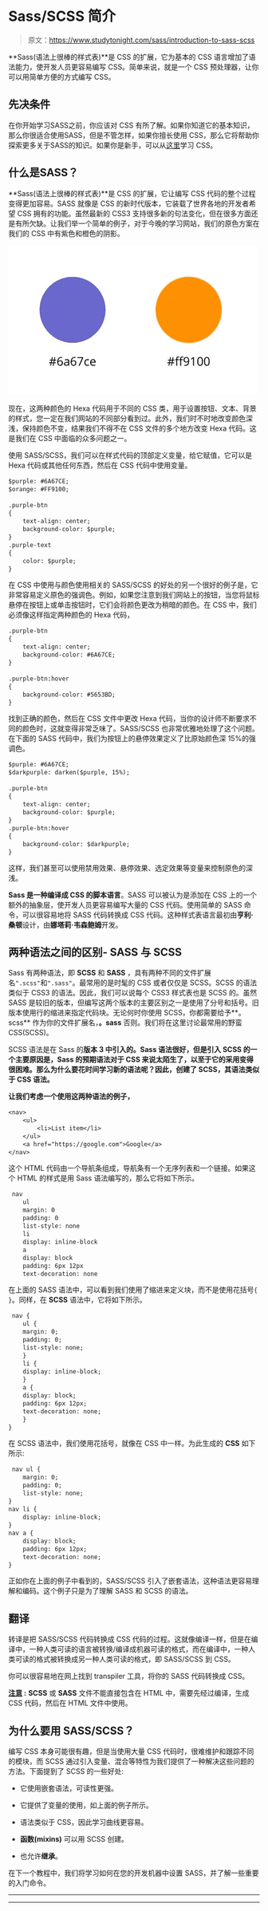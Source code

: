 # Sass/SCSS 简介

> 原文：<https://www.studytonight.com/sass/introduction-to-sass-scss>

**Sass(语法上很棒的样式表)**是 CSS 的扩展，它为基本的 CSS 语言增加了语法能力，使开发人员更容易编写 CSS。简单来说，就是一个 CSS 预处理器，让你可以用简单方便的方式编写 CSS。

## 先决条件

在你开始学习SASS之前，你应该对 CSS 有所了解。如果你知道它的基本知识，那么你很适合使用SASS，但是不管怎样，如果你擅长使用 CSS，那么它将帮助你探索更多关于SASS的知识。如果你是新手，可以从[这里](https://www.studytonight.com/cascading-style-sheet/)学习 CSS。

## 什么是SASS？

**Sass(语法上很棒的样式表)**是 CSS 的扩展，它让编写 CSS 代码的整个过程变得更加容易。SASS 就像是 CSS 的新时代版本，它装载了世界各地的开发者希望 CSS 拥有的功能。虽然最新的 CSS3 支持很多新的句法变化，但在很多方面还是有所欠缺。让我们举一个简单的例子，对于今晚的学习网站，我们的原色方案在我们的 CSS 中有紫色和橙色的阴影。

![CSS vs SASS](img/258cf4de17dba80a51edd1e9f8cded23.png)

现在，这两种颜色的 Hexa 代码用于不同的 CSS 类，用于设置按钮、文本、背景的样式，您一定在我们网站的不同部分看到过。此外，我们时不时地改变颜色深浅，保持颜色不变，结果我们不得不在 CSS 文件的多个地方改变 Hexa 代码。这是我们在 CSS 中面临的众多问题之一。

使用 SASS/SCSS，我们可以在样式代码的顶部定义变量，给它赋值，它可以是 Hexa 代码或其他任何东西，然后在 CSS 代码中使用变量。

```
$purple: #6A67CE;
$orange: #FF9100;

.purple-btn
{
	text-align: center;
	background-color: $purple;
}
.purple-text
{
	color: $purple;
}
```

在 CSS 中使用与颜色使用相关的 SASS/SCSS 的好处的另一个很好的例子是，它非常容易定义原色的强调色。例如，如果您注意到我们网站上的按钮，当您将鼠标悬停在按钮上或单击按钮时，它们会将颜色更改为稍暗的颜色。在 CSS 中，我们必须像这样指定两种颜色的 Hexa 代码，

```
.purple-btn
{ 
    text-align: center; 
    background-color: #6A67CE; 
}

.purple-btn:hover 
{ 
    background-color: #5653BD; 
}
```

找到正确的颜色，然后在 CSS 文件中更改 Hexa 代码，当你的设计师不断要求不同的颜色时，这就变得非常乏味了。SASS/SCSS 也非常优雅地处理了这个问题。在下面的 SASS 代码中，我们为按钮上的悬停效果定义了比原始颜色深 15%的强调色。

```
$purple: #6A67CE;
$darkpurple: darken($purple, 15%);

.purple-btn 
{
    text-align: center;
    background-color: $purple;
} 
.purple-btn:hover
{
    background-color: $darkpurple;
}
```

这样，我们甚至可以使用禁用效果、悬停效果、选定效果等变量来控制原色的深浅。

**Sass 是一种编译成 CSS 的脚本语言**。SASS 可以被认为是添加在 CSS 上的一个额外的抽象层，使开发人员更容易编写大量的 CSS 代码。使用简单的 SASS 命令，可以很容易地将 SASS 代码转换成 CSS 代码。这种样式表语言最初由**亨利·桑顿**设计，由**娜塔莉·韦森鲍姆**开发。

## 两种语法之间的区别- SASS 与 SCSS

Sass 有两种语法，即 **SCSS** 和 **SASS** ，具有两种不同的文件扩展名`".scss"`和`".sass"`。最常用的是时髦的 CSS 或者仅仅是 SCSS。SCSS 的语法类似于 CSS3 的语法。因此，我们可以说每个 CSS3 样式表也是 SCSS 的。虽然 SASS 是较旧的版本，但编写这两个版本的主要区别之一是使用了分号和括号。旧版本使用行的缩进来指定代码块。无论何时你使用 SCSS，你都需要给予**。scss** 作为你的文件扩展名，**。sass** 否则。我们将在这里讨论最常用的野蛮 CSS(SCSS)。

SCSS 语法是在 Sass 的**版本 3 中引入的。Sass 语法很好，但是引入 SCSS 的一个主要原因是，Sass 的预期语法对于 CSS 来说太陌生了，以至于它的采用变得很困难。那么为什么要花时间学习新的语法呢？因此，创建了 SCSS，其语法类似于 CSS 语法。**

**让我们考虑一个使用这两种语法的例子，**

```
<nav>
    <ul>
        <li>List item</li>
    </ul>
    <a href="https://google.com">Google</a>
</nav>
```

这个 HTML 代码由一个导航条组成，导航条有一个无序列表和一个链接。如果这个 HTML 的样式是用 Sass 语法编写的，那么它将如下所示。

```
 nav
    ul
	margin: 0
	padding: 0
	list-style: none
    li
	display: inline-block
    a
	display: block
	padding: 6px 12px
	text-decoration: none 
```

在上面的 SASS 语法中，可以看到我们使用了缩进来定义块，而不是使用花括号`{ }`。同样，在 **SCSS** 语法中，它将如下所示。

```
 nav {
    ul {
	margin: 0;
	padding: 0;
	list-style: none;
    }
    li {
	display: inline-block;
    }
    a {
	display: block;
	padding: 6px 12px;
	text-decoration: none;
    }
}
```

在 SCSS 语法中，我们使用花括号，就像在 CSS 中一样。为此生成的 **CSS** 如下所示:

```
 nav ul {
    margin: 0;
    padding: 0;
    list-style: none;
}
nav li {
    display: inline-block;
}
nav a {
    display: block;
    padding: 6px 12px;
    text-decoration: none;
} 
```

正如你在上面的例子中看到的，SASS/SCSS 引入了嵌套语法，这种语法更容易理解和编码。这个例子只是为了理解 SASS 和 SCSS 的语法。

## 翻译

转译是把 SASS/SCSS 代码转换成 CSS 代码的过程。这就像编译一样，但是在编译中，一种人类可读的语言被转换/编译成机器可读的格式，而在编译中，一种人类可读的格式被转换成另一种人类可读的格式，即 SASS/SCSS 到 CSS。

你可以很容易地在网上找到 transpiler 工具，将你的 SASS 代码转换成 CSS。

**<u>注意</u> :** **SCSS** 或 **SASS** 文件不能直接包含在 HTML 中，需要先经过编译，生成 CSS 代码，然后在 HTML 文件中使用。

## 为什么要用 SASS/SCSS？

编写 CSS 本身可能很有趣，但是当使用大量 CSS 代码时，很难维护和跟踪不同的模块，而 SCSS 通过引入变量、混合等特性为我们提供了一种解决这些问题的方法。下面提到了 SCSS 的一些好处:

*   它使用嵌套语法，可读性更强。

*   它提供了变量的使用，如上面的例子所示。

*   语法类似于 CSS，因此学习曲线更容易。

*   **函数(mixins)** 可以用 SCSS 创建。

*   也允许**继承**。

在下一个教程中，我们将学习如何在您的开发机器中设置 SASS，并了解一些重要的入门命令。

* * *

* * *